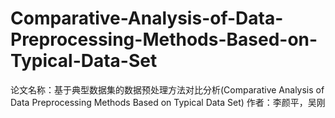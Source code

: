 # Comparative-Analysis-of-Data-Preprocessing-Methods-Based-on-Typical-Data-Set
论文名称：基于典型数据集的数据预处理方法对比分析(Comparative Analysis of Data Preprocessing Methods Based on Typical Data Set)
作者：李颜平，吴刚
